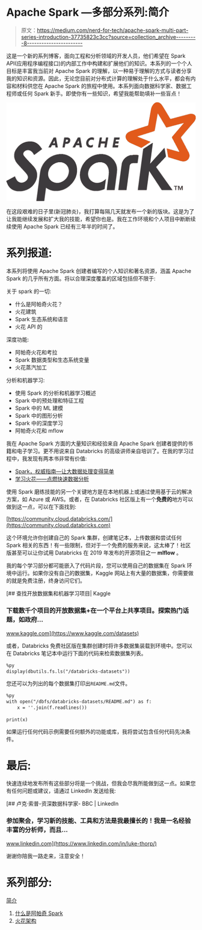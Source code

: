 # Apache Spark —多部分系列:简介

> 原文：<https://medium.com/nerd-for-tech/apache-spark-multi-part-series-introduction-37735823c3cc?source=collection_archive---------8----------------------->

这是一个新的系列博客，面向工程和分析领域的开发人员，他们希望在 Spark API(应用程序编程接口)的内部工作中构建和扩展他们的知识。本系列的一个个人目标是丰富我当前对 Apache Spark 的理解，以一种易于理解的方式与读者分享我的知识和资源。因此，无论您目前对分布式计算的理解处于什么水平，都会有内容和材料供您在 Apache Spark 的旅程中使用。本系列面向数据科学家、数据工程师或任何 Spark 新手。即使你有一些知识，希望我能帮助填补一些盲点！

![](img/b87eb6a74a35a1e82976c70aa70226ba.png)

在这段艰难的日子里(新冠肺炎)，我打算每隔几天就发布一个新的版块。这是为了让我能继续发展和扩大我的技能，希望你也是。我在工作环境和个人项目中断断续续使用 Apache Spark 已经有三年半的时间了。

# 系列报道:

本系列将使用 Apache Spark 创建者编写的个人知识和著名资源，涵盖 Apache Spark 的几乎所有方面。将以合理深度覆盖的区域包括但不限于:

关于 spark 的一切:

*   什么是阿帕奇火花？
*   火花建筑
*   Spark 生态系统和语言
*   火花 API 的

深度功能:

*   阿帕奇火花和考拉
*   Spark 数据类型和生态系统变量
*   火花蒸汽加工

分析和机器学习:

*   使用 Spark 的分析和机器学习概述
*   Spark 中的预处理和特征工程
*   Spark 中的 ML 建模
*   Spark 中的图形分析
*   Spark 中的深度学习
*   阿帕奇火花和 mflow

我在 Apache Spark 方面的大量知识和经验来自 Apache Spark 创建者提供的书籍和电子学习。更不用说来自 Databricks 的高级讲师亲自培训了。在我的学习过程中，我发现有两本书非常有价值:

*   [Spark，权威指南—让大数据处理变得简单](https://www.amazon.co.uk/Spark-Definitive-Guide-Bill-Chambers/dp/1491912219)
*   [学习火花——点燃快速数据分析](https://www.amazon.co.uk/Learning-Spak-Jules-Damji/dp/1492050040)

使用 Spark 磨练技能的另一个关键地方是在本地机器上或通过使用基于云的解决方案，如 Azure 或 AWS。或者，在 Databricks 社区版上有一个**免费的**地方可以做到这一点，可以在下面找到:

[https://community.cloud.databricks.com/](https://community.cloud.databricks.com)

这个环境允许你创建自己的 Spark 集群，创建笔记本，上传数据和尝试任何 Spark 相关的东西！有一些限制，但对于一个免费的服务来说，这太棒了！社区版甚至可以让你试用 Databricks 在 2019 年发布的开源项目之一 **mlflow** 。

我的每个学习部分都可能嵌入了代码片段，您可以使用自己的数据集在 Spark 环境中运行。如果你没有自己的数据集，Kaggle 网站上有大量的数据集，你需要做的就是免费注册，终身访问它们。

 [## 查找开放数据集和机器学习项目| Kaggle

### 下载数千个项目的开放数据集+在一个平台上共享项目。探索热门话题，如政府…

www.kaggle.com](https://www.kaggle.com/datasets) 

或者，Databricks 免费社区版在集群创建时将许多数据集装载到环境中。您可以在 Databricks 笔记本中运行下面的代码来检索数据集列表。

```
%py
display(dbutils.fs.ls("/databricks-datasets"))
```

您还可以为列出的每个数据集打印出`README.md`文件。

```
%py
with open("/dbfs/databricks-datasets/README.md") as f:
    x = ''.join(f.readlines())

print(x)
```

如果运行任何代码示例需要任何额外的功能或库，我将尝试包含任何代码先决条件。

# 最后:

快速连续地发布所有这些部分将是一个挑战，但我会尽我所能做到这一点。如果您有任何问题或建议，请通过 LinkedIn 发送给我:

 [## 卢克·索普-资深数据科学家- BBC | LinkedIn

### 参加聚会，学习新的技能、工具和方法是我最擅长的！我是一名经验丰富的分析师，而且…

www.linkedin.com](https://www.linkedin.com/in/luke-thorp/) 

谢谢你陪我一路走来，注意安全！

# 系列部分:

[简介](https://lukethorp.medium.com/apache-spark-multi-part-series-introduction-37735823c3cc)

1.  [什么是阿帕奇 Spark](https://lukethorp.medium.com/apache-spark-multi-part-series-what-is-apache-spark-63c3f6caa3c)
2.  [火花架构](https://lukethorp.medium.com/apache-spark-multi-part-series-spark-architecture-461d81e24010)